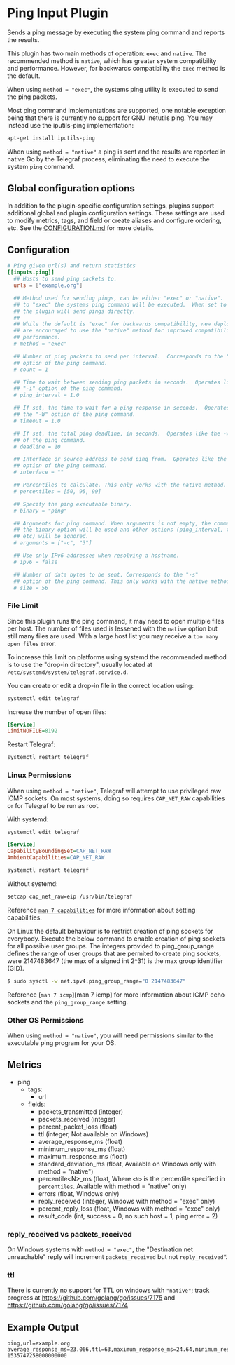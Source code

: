 # Ping Input Plugin

Sends a ping message by executing the system ping command and reports the
results.

This plugin has two main methods of operation: `exec` and `native`.  The
recommended method is `native`, which has greater system compatibility and
performance.  However, for backwards compatibility the `exec` method is the
default.

When using `method = "exec"`, the systems ping utility is executed to send the
ping packets.

Most ping command implementations are supported, one notable exception being
that there is currently no support for GNU Inetutils ping.  You may instead use
the iputils-ping implementation:

```sh
apt-get install iputils-ping
```

When using `method = "native"` a ping is sent and the results are reported in
native Go by the Telegraf process, eliminating the need to execute the system
`ping` command.

## Global configuration options <!-- @/docs/includes/plugin_config.md -->

In addition to the plugin-specific configuration settings, plugins support
additional global and plugin configuration settings. These settings are used to
modify metrics, tags, and field or create aliases and configure ordering, etc.
See the [CONFIGURATION.md][CONFIGURATION.md] for more details.

[CONFIGURATION.md]: ../../../docs/CONFIGURATION.md#plugins

## Configuration

```toml @sample.conf
# Ping given url(s) and return statistics
[[inputs.ping]]
  ## Hosts to send ping packets to.
  urls = ["example.org"]

  ## Method used for sending pings, can be either "exec" or "native".  When set
  ## to "exec" the systems ping command will be executed.  When set to "native"
  ## the plugin will send pings directly.
  ##
  ## While the default is "exec" for backwards compatibility, new deployments
  ## are encouraged to use the "native" method for improved compatibility and
  ## performance.
  # method = "exec"

  ## Number of ping packets to send per interval.  Corresponds to the "-c"
  ## option of the ping command.
  # count = 1

  ## Time to wait between sending ping packets in seconds.  Operates like the
  ## "-i" option of the ping command.
  # ping_interval = 1.0

  ## If set, the time to wait for a ping response in seconds.  Operates like
  ## the "-W" option of the ping command.
  # timeout = 1.0

  ## If set, the total ping deadline, in seconds.  Operates like the -w option
  ## of the ping command.
  # deadline = 10

  ## Interface or source address to send ping from.  Operates like the -I or -S
  ## option of the ping command.
  # interface = ""

  ## Percentiles to calculate. This only works with the native method.
  # percentiles = [50, 95, 99]

  ## Specify the ping executable binary.
  # binary = "ping"

  ## Arguments for ping command. When arguments is not empty, the command from
  ## the binary option will be used and other options (ping_interval, timeout,
  ## etc) will be ignored.
  # arguments = ["-c", "3"]

  ## Use only IPv6 addresses when resolving a hostname.
  # ipv6 = false

  ## Number of data bytes to be sent. Corresponds to the "-s"
  ## option of the ping command. This only works with the native method.
  # size = 56
```

### File Limit

Since this plugin runs the ping command, it may need to open multiple files per
host.  The number of files used is lessened with the `native` option but still
many files are used.  With a large host list you may receive a `too many open
files` error.

To increase this limit on platforms using systemd the recommended method is to
use the "drop-in directory", usually located at
`/etc/systemd/system/telegraf.service.d`.

You can create or edit a drop-in file in the correct location using:

```sh
systemctl edit telegraf
```

Increase the number of open files:

```ini
[Service]
LimitNOFILE=8192
```

Restart Telegraf:

```sh
systemctl restart telegraf
```

### Linux Permissions

When using `method = "native"`, Telegraf will attempt to use privileged raw ICMP
sockets.  On most systems, doing so requires `CAP_NET_RAW` capabilities or for
Telegraf to be run as root.

With systemd:

```sh
systemctl edit telegraf
```

```ini
[Service]
CapabilityBoundingSet=CAP_NET_RAW
AmbientCapabilities=CAP_NET_RAW
```

```sh
systemctl restart telegraf
```

Without systemd:

```sh
setcap cap_net_raw=eip /usr/bin/telegraf
```

Reference [`man 7 capabilities`][man 7 capabilities] for more information about
setting capabilities.

[man 7 capabilities]: http://man7.org/linux/man-pages/man7/capabilities.7.html

On Linux the default behaviour is to restrict creation of ping sockets for everybody. Execute the below command to enable creation of ping sockets for all possible user groups. The integers provided to ping_group_range defines the range of user groups that are permited to create ping sockets, were 2147483647 (the max of a signed int 2^31) is the max group identifier (GID).

```sh
$ sudo sysctl -w net.ipv4.ping_group_range="0 2147483647"
```

Reference [`man 7 icmp`][man 7 icmp] for more information about ICMP echo
sockets and the `ping_group_range` setting.
### Other OS Permissions

When using `method = "native"`, you will need permissions similar to the
executable ping program for your OS.

## Metrics

- ping
  - tags:
    - url
  - fields:
    - packets_transmitted (integer)
    - packets_received (integer)
    - percent_packet_loss (float)
    - ttl (integer, Not available on Windows)
    - average_response_ms (float)
    - minimum_response_ms (float)
    - maximum_response_ms (float)
    - standard_deviation_ms (float, Available on Windows only with method = "native")
    - percentile\<N\>_ms (float, Where `<N>` is the percentile specified in `percentiles`. Available with method = "native" only)
    - errors (float, Windows only)
    - reply_received (integer, Windows with method = "exec" only)
    - percent_reply_loss (float, Windows with method = "exec" only)
    - result_code (int, success = 0, no such host = 1, ping error = 2)

### reply_received vs packets_received

On Windows systems with `method = "exec"`, the "Destination net unreachable"
reply will increment `packets_received` but not `reply_received`*.

### ttl

There is currently no support for TTL on windows with `"native"`; track
progress at <https://github.com/golang/go/issues/7175> and
<https://github.com/golang/go/issues/7174>

## Example Output

```text
ping,url=example.org average_response_ms=23.066,ttl=63,maximum_response_ms=24.64,minimum_response_ms=22.451,packets_received=5i,packets_transmitted=5i,percent_packet_loss=0,result_code=0i,standard_deviation_ms=0.809 1535747258000000000
```
